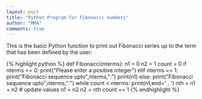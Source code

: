 ```yaml
---
layout: post
title: "Python Program for Fibonacci numbers"
author: "MMA"
comments: true
---
```


This is the basic Python function to print out Fibonacci series up to the term that has been defined by the user:

{% highlight python %}
def Fibonacci(nterms):
    n1 = 0
    n2 = 1
    count = 0
    if nterms <= 0:
        print("Please enter a positive integer")
    elif nterms == 1:
        print("Fibonacci sequence upto",nterms,":")
        print(n1)
    else:
        print("Fibonacci sequence upto",nterms,":")
        while count < nterms:
            print(n1,end=' , ')
            nth = n1 + n2
            # update values
            n1 = n2
            n2 = nth
            count += 1
{% endhighlight %}
